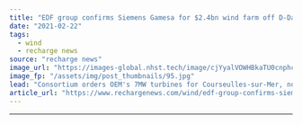 ```yaml
---
title: "EDF group confirms Siemens Gamesa for $2.4bn wind farm off D-Day beaches"
date: "2021-02-22"
tags: 
  - wind
  - recharge news
source: "recharge news"
image_url: "https://images-global.nhst.tech/image/cjYyalVOWHBkaTU0cnphcFR4K0tTVUViR1g3UVdrOWlyUUM0NFZFMHQyWT0=/nhst/binary/57e8fc3b097b6f883d65eaaf5ce02e4d"
image_fp: "/assets/img/post_thumbnails/95.jpg"
lead: "Consortium orders OEM's 7MW turbines for Courseulles-sur-Mer, now called Calvados, project that faced sensitive negotiations with veterans and fishers"
article_url: "https://www.rechargenews.com/wind/edf-group-confirms-siemens-gamesa-for-2-4bn-wind-farm-off-d-day-beaches/2-1-967271"
---
```


---
